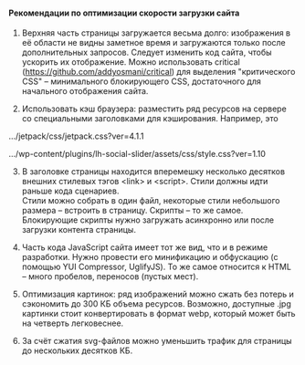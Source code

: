 ﻿#### Рекомендации по оптимизации скорости загрузки сайта


1) Верхняя часть страницы загружается весьма долго: изображения в её области не видны заметное время и загружаются только после дополнительных запросов. Следует изменить код сайта, чтобы ускорить их отображение. Можно использовать critical (https://github.com/addyosmani/critical) для выделения "критического CSS" – минимального блокирующего CSS, достаточного для начального отображения сайта.

2) Использовать кэш браузера: разместить ряд ресурсов на сервере со специальными заголовками для кэширования. Например, это

…/jetpack/css/jetpack.css?ver=4.1.1

…/wp-content/plugins/lh-social-slider/assets/css/style.css?ver=1.10

3) В заголовке <head> страницы находится вперемешку несколько десятков внешних стилевых тэгов &lt;link&gt; и &lt;script&gt;. Стили должны идти раньше кода сценариев.  
Стили можно собрать в один файл, некоторые стили небольшого размера – встроить в страницу. Скрипты – то же самое. Блокирующие скрипты нужно загружать асинхронно или после загрузки контента страницы. 

4) Часть кода JavaScript сайта имеет тот же вид, что и в режиме разработки. Нужно провести его минификацию и обфускацию (с помощью YUI Compressor, UglifyJS). То же самое относится к HTML – много пробелов, переносов (пустых мест). 

5) Оптимизация картинок: ряд изображений можно сжать без потерь и сэкономить до 300 КБ объема ресурсов. Возможно, доступные .jpg картинки стоит конвертировать в формат webp, который может быть на четверть легковеснее.

6) За счёт сжатия svg-файлов можно уменьшить трафик для страницы до нескольких десятков КБ.
